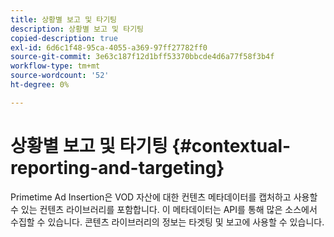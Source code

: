 ```yaml
---
title: 상황별 보고 및 타기팅
description: 상황별 보고 및 타기팅
copied-description: true
exl-id: 6d6c1f48-95ca-4055-a369-97ff27782ff0
source-git-commit: 3e63c187f12d1bff53370bbcde4d6a77f58f3b4f
workflow-type: tm+mt
source-wordcount: '52'
ht-degree: 0%

---
```


# 상황별 보고 및 타기팅 {#contextual-reporting-and-targeting}

Primetime Ad Insertion은 VOD 자산에 대한 컨텐츠 메타데이터를 캡처하고 사용할 수 있는 컨텐츠 라이브러리를 포함합니다. 이 메타데이터는 API를 통해 많은 소스에서 수집할 수 있습니다. 콘텐츠 라이브러리의 정보는 타겟팅 및 보고에 사용할 수 있습니다.
